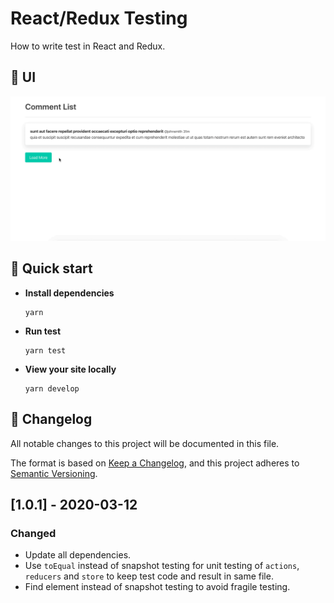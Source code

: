 # React/Redux Testing

How to write test in React and Redux.

## 🎨 UI

![UI](ui.gif)

## 🚀 Quick start

- **Install dependencies**

  ```
  yarn
  ```

- **Run test**

  ```
  yarn test
  ```

- **View your site locally**
  ```
  yarn develop
  ```

## 📝 Changelog

All notable changes to this project will be documented in this file.

The format is based on [Keep a Changelog](https://keepachangelog.com/en/1.0.0/),
and this project adheres to [Semantic Versioning](https://semver.org/spec/v2.0.0.html).

## [1.0.1] - 2020-03-12

### Changed

- Update all dependencies.
- Use `toEqual` instead of snapshot testing for unit testing of `actions`, `reducers` and `store` to keep test code and result in same file.
- Find element instead of snapshot testing to avoid fragile testing.
